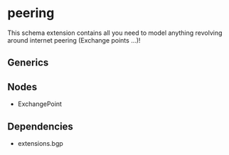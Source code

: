 # peering

This schema extension contains all you need to model anything revolving around
internet peering (Exchange points ...)!


## Generics

## Nodes

- ExchangePoint

## Dependencies

- extensions.bgp
